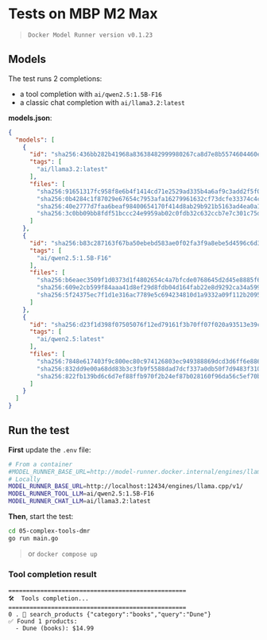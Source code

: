# Tests on MBP M2 Max
> `Docker Model Runner version v0.1.23`

## Models 
The test runs 2 completions:
- a tool completion with `ai/qwen2.5:1.5B-F16`
- a classic chat completion with `ai/llama3.2:latest`

**models.json**:
```json
{
  "models": [
    {
      "id": "sha256:436bb282b41968a83638482999980267ca8d7e8b5574604460efa9efff11cf59",
      "tags": [
        "ai/llama3.2:latest"
      ],
      "files": [
        "sha256:91651317fc958f8e6b4f1414cd71e2529ad335b4a6af9c3add2f5f09c822fba0",
        "sha256:0b4284c1f87029e67654c7953afa16279961632cf73dcfe33374c4c2f298fa35",
        "sha256:40e2777d7faa6beaf98400654170f414d8ab29b921b5163ad4ea0a1d39894201",
        "sha256:3c0bb09bb8fdf51bccc24e9959ab02c0fdb32c632ccb7e7c301c75db8ec499fc"
      ]
    },
    {
      "id": "sha256:b83c287163f67ba50ebebd583ae0f02fa3f9a8ebe5d4596c6d367460a75d88e6",
      "tags": [
        "ai/qwen2.5:1.5B-F16"
      ],
      "files": [
        "sha256:b6eaec3509f1d0373d1f4802654c4a7bfcde0768645d2d45e8885f6922b428ee",
        "sha256:609e2cb599f84aaa41d8ef29d8fdb04d164fab22e8d9292ca34a599d0f56a338",
        "sha256:5f24375ec7f1d1e316ac7789e5c694234810d1a9332a09f112b2095e97877d64"
      ]
    },
    {
      "id": "sha256:d23f1d398f07505076f12ed79161f3b70ff07f020a93513e39cf1ad8ecee7113",
      "tags": [
        "ai/qwen2.5:latest"
      ],
      "files": [
        "sha256:7848e617403f9c800ec80c974126803ec949388869dcd3d6ff6e886de0576b9b",
        "sha256:832dd9e00a68dd83b3c3fb9f5588dad7dcf337a0db50f7d9483f310cd292e92e",
        "sha256:822fb139bd6c6d7ef88ffb970f2b24ef87b028160f96da56c5ef70bb6903a4b9"
      ]
    }
  ]
}
```

## Run the test

**First** update the `.env` file:
```bash
# From a container
#MODEL_RUNNER_BASE_URL=http://model-runner.docker.internal/engines/llama.cpp/v1/
# Locally
MODEL_RUNNER_BASE_URL=http://localhost:12434/engines/llama.cpp/v1/
MODEL_RUNNER_TOOL_LLM=ai/qwen2.5:1.5B-F16
MODEL_RUNNER_CHAT_LLM=ai/llama3.2:latest

```

**Then**, start the test:
```bash
cd 05-complex-tools-dmr
go run main.go
```
> or `docker compose up`

### Tool completion result

```raw
==================================================
🛠️  Tools completion...
==================================================
0 . 🐳 search_products {"category":"books","query":"Dune"}
✅ Found 1 products:
  - Dune (books): $14.99
```

